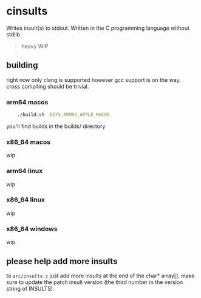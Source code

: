 # cinsults
Writes insult(s) to stdout. Written in the C programming language without stdlib.

> heavy WIP

## building
right now only clang is supported however gcc support is on the way.  
cross compiling should be trivial.
### arm64 macos
```bash
    ./build.sh -DSYS_ARM64_APPLE_MACOS
```
you'll find builds in the builds/ directory
### x86_64 macos
wip
### arm64 linux
wip
### x86_64 linux
wip
### x86_64 windows
wip

## please help add more insults
to `src/insults.c`
just add more insults at the end of the char* array[].
make sure to update the patch insult version (the third number in the version string of INSULTS).